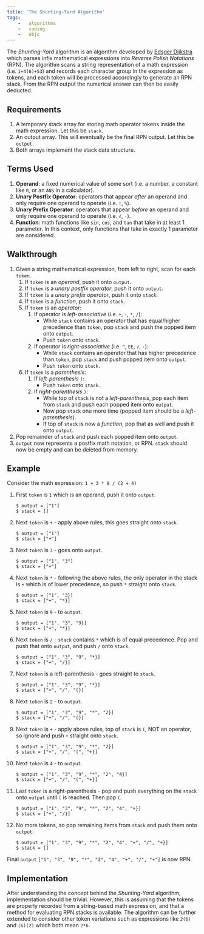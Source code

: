```yaml
---
title: 'The Shunting-Yard Algorithm'
tags:
    -   algorithms
    -   coding
    -   objc
---
```


The *Shunting-Yard* algorithm is an algorithm developed by [Edsger Dijkstra](http://en.wikipedia.org/wiki/Edsger_Dijkstra) which parses infix mathematical expressions into *Reverse Polish Notations* (RPN). The algorithm scans a string representation of a math expression (i.e. `1+4(6)+53`) and records each character group in the expression as tokens, and each token will be processed accordingly to generate an RPN stack. From the RPN output the numerical answer can then be easily deducted.

## Requirements

1.  A temporary stack array for storing math operator tokens inside the math expression. Let this be `stack`.
2.  An output array. This will eventually be the final RPN output. Let this be `output`.
3.  Both arrays implement the stack data structure.


## Terms Used

1.  **Operand**: a fixed numerical value of some sort (i.e. a number, a constant like `π`, or an `ANS` in a calculator).
2.  **Unary Postfix Operator**: operators that appear *after* an operand and only require one operand to operate (i.e. `!`, `%`).
3.  **Unary Prefix Operator**: operators that appear *before* an operand and only require one operand to operate (i.e. `√`, `-`).
4.  **Function**: math functions like `sin`, `cos`, and `tan` that take in at least 1 parameter. In this context, only functions that take in exactly 1 parameter are considered.

## Walkthrough

1.  Given a string mathematical expression, from left to right, scan for each `token`.
    1.  If `token` is an *operand*, push it onto `output`.
    2.  If `token` is a *unary postfix operator*, push it onto `output`.
    3.  If `token` is a *unary prefix operator*, push it onto `stack`.
    4.  If `token` is a *function*, push it onto `stack`.
    5.  If `token` is an *operator*:
        1.  If operator is *left-associative* (i.e. `+`, `-`, `*`, `/`):
            -   While `stack` contains an operator that has equal/higher precedence than `token`, pop `stack` and push the popped item onto `output`.
            -   Push `token` onto `stack`.
        2.  If operator is *right-associative* (i.e. `^`, `EE`, `√`, `-`):
            - While `stack` contains an operator that has higher precedence than `token`, pop `stack` and push popped item onto `output`.
            - Push `token` onto `stack`.
    6.  If `token` is a *parenthesis*:
        1.  If *left-parenthesis* `(`:
            - Push `token` onto `stack`.
        2.  If *right-parenthesis* `)`:
            - While top of `stack` is not a *left-parenthesis*, pop each item from `stack` and push each popped item onto `output`.
            - Now pop `stack` one more time (popped item should be a *left-parenthesis*).
            - If top of `stack` is now a *function*, pop that as well and push it onto `output`.
2.  Pop remainder of `stack` and push each popped item onto `output`.
3.  `output` now represents a postfix math notation, or RPN. `stack` should now be empty and can be deleted from memory.

## Example

Consider the math expression: `1 + 3 * 9 / (2 + 4)`

1.  First `token` is `1` which is an operand, push it onto `output`.

    ```
    $ output = ["1"]
    $ stack = []
    ```

2.  Next `token` is `+` - apply above rules, this goes straight onto `stack`.

    ```
    $ output = ["1"]
    $ stack = ["+"]
    ```

3.  Next `token` is `3` - goes onto `output`.

    ```
    $ output = ["1", "3"]
    $ stack = ["+"]
    ```

4.  Next `token` is `*` - following the above rules, the only operator in the stack is `+` which is of lower precedence, so push `*` straight onto `stack`.

    ```
    $ output = ["1", "3}]
    $ stack = ["+", "*}]
    ```

5.  Next `token` is `9` - to `output`.

    ```
    $ output = ["1", "3", "9}]
    $ stack = ["+", "*}]
    ```

6.  Next `token` is `/` - `stack` contains `*` which is of equal precedence. Pop and push that onto `output`, and push `/` onto `stack`.

    ```
    $ output = ["1", "3", "9", "*}]
    $ stack = ["+", "/}]
    ```

7.  Next `token` is a left-parenthesis - goes straight to `stack`.

    ```
    $ output = ["1", "3", "9", "*}]
    $ stack = ["+", "/", "(}]
    ```

8.  Next `token` is `2` - to `output`.

    ```
    $ output = ["1", "3", "9", "*", "2}]
    $ stack = ["+", "/", "(}]
    ```

7.  Next `token` is `+` - apply above rules, top of `stack` is `(`, NOT an operator, so ignore and push `+` straight onto `stack`.

    ```
    $ output = ["1", "3", "9", "*", "2}]
    $ stack = ["+", "/", "(", "+}]
    ```

8.  Next `token` is `4` - to `output`.

    ```
    $ output = ["1", "3", "9", "*", "2", "4}]
    $ stack = ["+", "/", "(", "+}]
    ```

9.  Last `token` is a right-parenthesis - pop and push everything on the `stack` onto `output` until `(` is reached. Then pop `(`.

    ```
    $ output = ["1", "3", "9", "*", "2", "4", "+}]
    $ stack = ["+", "/}]
    ```


10. No more tokens, so pop remaining items from `stack` and push them onto `output`.

    ```
    $ output = ["1", "3", "9", "*", "2", "4", "+", "/", "+}]
    $ stack = []
    ```

Final `output` `["1", "3", "9", "*", "2", "4", "+", "/", "+"]` is now RPN.


## Implementation

After understanding the concept behind the *Shunting-Yard* algorithm, implementation should be trivial. However, this is assuming that the tokens are properly recorded from a string-based math expression, and that a method for evaluating RPN stacks is available. The algorithm can be further extended to consider other token variations such as expressions like `2(6)` and `(6)(2)` which both mean `2*6`.
